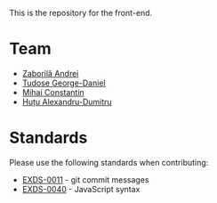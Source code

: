 This is the repository for the front-end.

# Team

- [Zaborilă Andrei](https://github.com/Andreizabo)
- [Tudose George-Daniel](https://github.com/BeterNerfIrelia)
- [Mihai Constantin](https://github.com/UnexomWid)
- [Huțu Alexandru-Dumitru](https://github.com/PrEaDiVviN)

# Standards

Please use the following standards when contributing:

- [EXDS-0011](https://std.exom.dev/0011) - git commit messages
- [EXDS-0040](https://std.exom.dev/0040) - JavaScript syntax